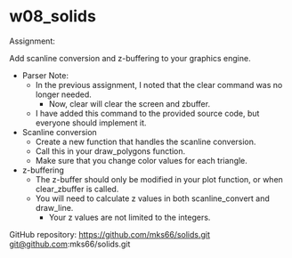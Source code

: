 # w08\_solids

Assignment:

Add scanline conversion and z-buffering to your graphics engine.
* Parser Note:
  * In the previous assignment, I noted that the clear command was no longer needed.
    * Now, clear will clear the screen and zbuffer.
  * I have added this command to the provided source code, but everyone should implement it.
* Scanline conversion
  * Create a new function that handles the scanline conversion.
  * Call this in your draw\_polygons function.
  * Make sure that you change color values for each triangle.
* z-buffering
  * The z-buffer should only be modified in your plot function, or when clear\_zbuffer is called.
  * You will need to calculate z values in both scanline\_convert and draw\_line.
    * Your z values are not limited to the integers.

GitHub repository: https://github.com/mks66/solids.git git@github.com:mks66/solids.git

